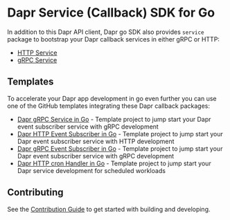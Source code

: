# Dapr Service (Callback) SDK for Go

In addition to this Dapr API client, Dapr go SDK also provides `service` package to bootstrap your Dapr callback services in either gRPC or HTTP:

* [HTTP Service](./http/Readme.md)
* [gRPC Service](./grpc/Readme.md)

## Templates 

To accelerate your Dapr app development in go even further you can use one of the GitHub templates integrating these Dapr callback packages:

* [Dapr gRPC Service in Go](https://github.com/mchmarny/dapr-grpc-service-template) - Template project to jump start your Dapr event subscriber service with gRPC development
* [Dapr HTTP Event Subscriber in Go](https://github.com/mchmarny/dapr-http-event-subscriber-template) - Template project to jump start your Dapr event subscriber service with HTTP development
* [Dapr gRPC Event Subscriber in Go](https://github.com/mchmarny/dapr-grpc-event-subscriber-template) - Template project to jump start your Dapr event subscriber service with gRPC development
* [Dapr HTTP cron Handler in Go](https://github.com/mchmarny/dapr-http-cron-handler-template) - Template project to jump start your Dapr service development for scheduled workloads

## Contributing

See the [Contribution Guide](../CONTRIBUTING.md) to get started with building and developing.

